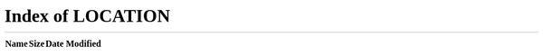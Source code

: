 ﻿<meta charset="utf-8">
<meta http-equiv="refresh" content="0;url=/">

[Redirecting to Home page](/)
